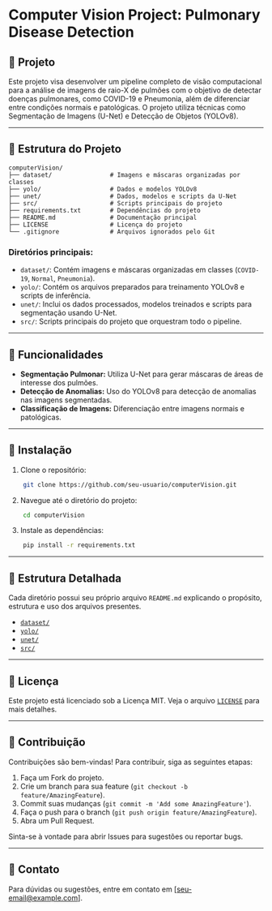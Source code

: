 # Computer Vision Project: Pulmonary Disease Detection

## 📌 Projeto

Este projeto visa desenvolver um pipeline completo de visão computacional para a análise de imagens de raio-X de pulmões com o objetivo de detectar doenças pulmonares, como COVID-19 e Pneumonia, além de diferenciar entre condições normais e patológicas. O projeto utiliza técnicas como Segmentação de Imagens (U-Net) e Detecção de Objetos (YOLOv8).

---

## 📂 Estrutura do Projeto

```
computerVision/
├── dataset/                # Imagens e máscaras organizadas por classes
├── yolo/                   # Dados e modelos YOLOv8
├── unet/                   # Dados, modelos e scripts da U-Net
├── src/                    # Scripts principais do projeto
├── requirements.txt        # Dependências do projeto
├── README.md               # Documentação principal
├── LICENSE                 # Licença do projeto
└── .gitignore              # Arquivos ignorados pelo Git
```

### Diretórios principais:

- `dataset/`: Contém imagens e máscaras organizadas em classes (`COVID-19`, `Normal`, `Pneumonia`).
- `yolo/`: Contém os arquivos preparados para treinamento YOLOv8 e scripts de inferência.
- `unet/`: Inclui os dados processados, modelos treinados e scripts para segmentação usando U-Net.
- `src/`: Scripts principais do projeto que orquestram todo o pipeline.

---

## 🚀 Funcionalidades

- **Segmentação Pulmonar:** Utiliza U-Net para gerar máscaras de áreas de interesse dos pulmões.
- **Detecção de Anomalias:** Uso do YOLOv8 para detecção de anomalias nas imagens segmentadas.
- **Classificação de Imagens:** Diferenciação entre imagens normais e patológicas.

---

## 🔧 Instalação

1. Clone o repositório:
```bash
    git clone https://github.com/seu-usuario/computerVision.git
```

2. Navegue até o diretório do projeto:
```bash
    cd computerVision
```

3. Instale as dependências:
```bash
    pip install -r requirements.txt
```

---

## 📁 Estrutura Detalhada

Cada diretório possui seu próprio arquivo `README.md` explicando o propósito, estrutura e uso dos arquivos presentes.

- [`dataset/`](./dataset/README.md)
- [`yolo/`](./yolo/README.md)
- [`unet/`](./unet/README.md)
- [`src/`](./src/README.md)

---

## 📜 Licença

Este projeto está licenciado sob a Licença MIT. Veja o arquivo [`LICENSE`](./LICENSE) para mais detalhes.

---

## 🤝 Contribuição

Contribuições são bem-vindas! Para contribuir, siga as seguintes etapas:

1. Faça um Fork do projeto.
2. Crie um branch para sua feature (`git checkout -b feature/AmazingFeature`).
3. Commit suas mudanças (`git commit -m 'Add some AmazingFeature'`).
4. Faça o push para o branch (`git push origin feature/AmazingFeature`).
5. Abra um Pull Request.

Sinta-se à vontade para abrir Issues para sugestões ou reportar bugs.

---

## 📧 Contato

Para dúvidas ou sugestões, entre em contato em [seu-email@example.com].


